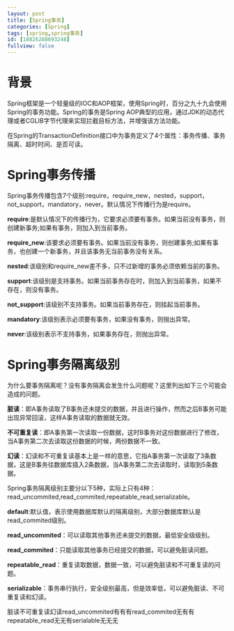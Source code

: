 ```yaml
---
layout: post
title: [Spring事务]
categories: [Spring]
tags: [spring,spring事务]
id: [18826288693248]
fullview: false
---
```


# 背景

Spring框架是一个轻量级的IOC和AOP框架，使用Spring时，百分之九十九会使用Spring的事务功能。Spring的事务是Spring AOP典型的应用，通过JDK的动态代理或者CGLIB字节代理来实现拦截目标方法，并增强该方法功能。

在Spring的TransactionDefinition接口中为事务定义了4个属性：事务传播、事务隔离、超时时间、是否可读。

# Spring事务传播

Spring事务传播包含7个级别:require，require_new，nested，support，not_support，mandatory，never。默认情况下传播行为是require。

**require**:是默认情况下的传播行为，它要求必须要有事务。如果当前没有事务，则创建新事务;如果有事务，则加入到当前事务。

**require_new**:该要求必须要有事务。如果当前没有事务，则创建事务;如果有事务，也创建一个新事务，并且该事务无当前事务没有关系。

**nested**:该级别和require_new差不多，只不过新增的事务必须依赖当前的事务。

**support**:该级别是支持事务。如果当前事务存在时，则加入到当前事务，如果不存在，则没有事务。

**not_support**:该级别不支持事务。如果当前事务存在，则挂起当前事务。

**mandatory**:该级别表示必须要有事务，如果没有事务，则抛出异常。

**never**:该级别表示不支持事务，如果事务存在，则抛出异常。

# Spring事务隔离级别


为什么要事务隔离呢？没有事务隔离会发生什么问题呢？这里列出如下三个可能会造成的问题。

**脏读**：即A事务读取了B事务还未提交的数据，并且进行操作，然而之后B事务可能出现异常回滚，这样A事务读取的数据就无效。

**不可重复读**：即A事务第一次读取一份数据，这时B事务对这份数据进行了修改，当A事务第二次去读取这份数据的时候，两份数据不一致。

**幻读**：幻读和不可重复读基本上是一样的意思，它指A事务第一次读取了3条数据，这是B事务往数据库插入2条数据，当A事务第二次去读取时，读取到5条数据。

Spring事务隔离级别主要分以下5种，实际上只有4种：read_uncommited,read_commited,repeatable_read,serializable。

**default**:默认值，表示使用数据库默认的隔离级别，大部分数据库默认是read_commited级别。

**read_uncommited**：可以读取其他事务还未提交的数据，最低安全级级别。


**read_commited**：只能读取其他事务已经提交的数据，可以避免脏读问题。

**repeatable_read**：重复读取数据，数据一致，可以避免脏读和不可重复读的问题。

**serializable**：事务串行执行，安全级别最高，但是效率低，可以避免脏读、不可重复读和幻读。

脏读不可重复读幻读read_uncommited有有有read_commited无有有repeatable_read无无有serialable无无无


